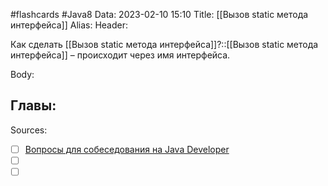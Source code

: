 #flashcards #Java8 
Data: 2023-02-10 15:10
Title: [[Вызов static метода интерфейса]]
Alias:
Header:

Как сделать [[Вызов static метода интерфейса]]?::[[Вызов static метода интерфейса]] – происходит через имя интерфейса.
<!--SR:!2023-11-03,10,550-->



Body:





Главы:
-


Sources:
- [ ] [Вопросы для собеседования на Java Developer](https://github.com/enhorse/java-interview/blob/master/README.md#%D0%9E%D0%9E%D0%9F)
- [ ] []()
- [ ] []()
